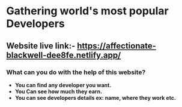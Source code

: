 # Gathering world's most popular Developers

## Website live link:- https://affectionate-blackwell-dee8fe.netlify.app/

### What can you do with the help of this website?
* **You can find any developer you want.**
* **You Can see how much they earn.**
* **You can see developers details ex: name, where they work etc.**
